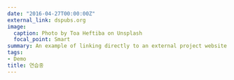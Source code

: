 ```yaml
---
date: "2016-04-27T00:00:00Z"
external_link: dspubs.org
image:
  caption: Photo by Toa Heftiba on Unsplash
  focal_point: Smart
summary: An example of linking directly to an external project website using `dspubs.org`.
tags:
- Demo
title: 연습중
---
```

